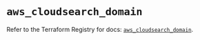 # `aws_cloudsearch_domain`

Refer to the Terraform Registry for docs: [`aws_cloudsearch_domain`](https://registry.terraform.io/providers/hashicorp/aws/5.65.0/docs/resources/cloudsearch_domain).
